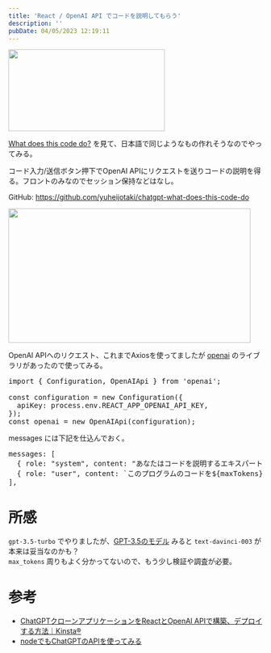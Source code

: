 ```yaml
---
title: 'React / OpenAI API でコードを説明してもらう'
description: ''
pubDate: 04/05/2023 12:19:11
---
```


<p><span itemscope itemtype="http://schema.org/Photograph"><img src="/images/hatena/20230319224343.png" width="310" height="162" loading="lazy" title="" class="hatena-fotolife" itemprop="image"></span></p>

<p><a href="https://whatdoesthiscodedo.com/">What does this code do?</a> を見て、日本語で同じようなもの作れそうなのでやってみる。</p>

<p>コード入力/送信ボタン押下でOpenAI APIにリクエストを送りコードの説明を得る。フロントのみなのでセッション保持などはなし。</p>

<p>GitHub: <a href="https://github.com/yuheijotaki/chatgpt-what-does-this-code-do">https://github.com/yuheijotaki/chatgpt-what-does-this-code-do</a></p>

<p><span itemscope itemtype="http://schema.org/Photograph"><img src="https://cdn-ak.f.st-hatena.com/images/fotolife/j/jotaki/20230405/20230405120440.gif" width="480" height="266" loading="lazy" title="" class="hatena-fotolife" itemprop="image"></span></p>

<p>OpenAI APIへのリクエスト、これまでAxiosを使ってましたが <a href="https://www.npmjs.com/package/openai">openai</a> のライブラリがあったので使ってみる。</p>

<pre class="code lang-javascript" data-lang="javascript" data-unlink><span class="synStatement">import</span> <span class="synIdentifier">{</span> Configuration, OpenAIApi <span class="synIdentifier">}</span> from <span class="synConstant">'openai'</span>;

<span class="synStatement">const</span> configuration = <span class="synStatement">new</span> Configuration(<span class="synIdentifier">{</span>
  apiKey: process.env.REACT_APP_OPENAI_API_KEY,
<span class="synIdentifier">}</span>);
<span class="synStatement">const</span> openai = <span class="synStatement">new</span> OpenAIApi(configuration);
</pre>

<p>messages には下記を仕込んでおく。</p>

<pre class="code lang-javascript" data-lang="javascript" data-unlink>messages: <span class="synIdentifier">[</span>
  <span class="synIdentifier">{</span> role: <span class="synConstant">&quot;system&quot;</span>, content: <span class="synConstant">&quot;あなたはコードを説明するエキスパートです。&quot;</span> <span class="synIdentifier">}</span>,
  <span class="synIdentifier">{</span> role: <span class="synConstant">&quot;user&quot;</span>, content: <span class="synConstant">`このプログラムのコードを</span><span class="synSpecial">${maxTokens}</span><span class="synConstant">文字以内で説明してください:</span><span class="synSpecial">\n${code}</span><span class="synConstant">`</span> <span class="synIdentifier">}</span>,
<span class="synIdentifier">]</span>,
</pre>

<h1 id="所感">所感</h1>

<p><code>gpt-3.5-turbo</code> でやりましたが、<a href="https://platform.openai.com/docs/models/gpt-3-5">GPT-3.5のモデル</a> みると <code>text-davinci-003</code> が本来は妥当なのかも？<br/>
<code>max_tokens</code> 周りもよく分かってないので、もう少し検証や調査が必要。</p>

<h1 id="参考">参考</h1>

<ul>
<li><a href="https://kinsta.com/jp/blog/chatgpt-clone/">ChatGPTクローンアプリケーションをReactとOpenAI APIで構築、デプロイする方法｜Kinsta®</a></li>
<li><a href="https://zenn.dev/kurehajime/scraps/f8e59991ab68c8">nodeでもChatGPTのAPIを使ってみる</a></li>
</ul>

